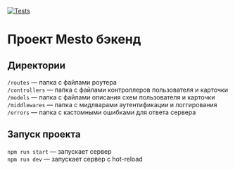 [![Tests](https://github.com/f3nett/express-mesto-gha/actions/workflows/tests-14-sprint.yml/badge.svg)](https://github.com/f3nett/express-mesto-gha/actions/workflows/tests-14-sprint.yml)

# Проект Mesto бэкенд

## Директории

`/routes` — папка с файлами роутера  
`/controllers` — папка с файлами контроллеров пользователя и карточки  
`/models` — папка с файлами описания схем пользователя и карточки
`/middlewares` — папка с мидлварами аутентификации и логгирования
`/errors` — папка с кастомными ошибками для ответа сервера

## Запуск проекта

`npm run start` — запускает сервер  
`npm run dev` — запускает сервер с hot-reload
